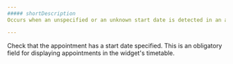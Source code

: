 ```yaml
---
##### shortDescription
Occurs when an unspecified or an unknown start date is detected in an appointment object of the [Scheduler](/api-reference/10%20UI%20Widgets/dxScheduler '/Documentation/ApiReference/UI_Widgets/dxScheduler/') widget.

---
```

Check that the appointment has a start date specified. This is an obligatory field for displaying appointments in the widget's timetable.